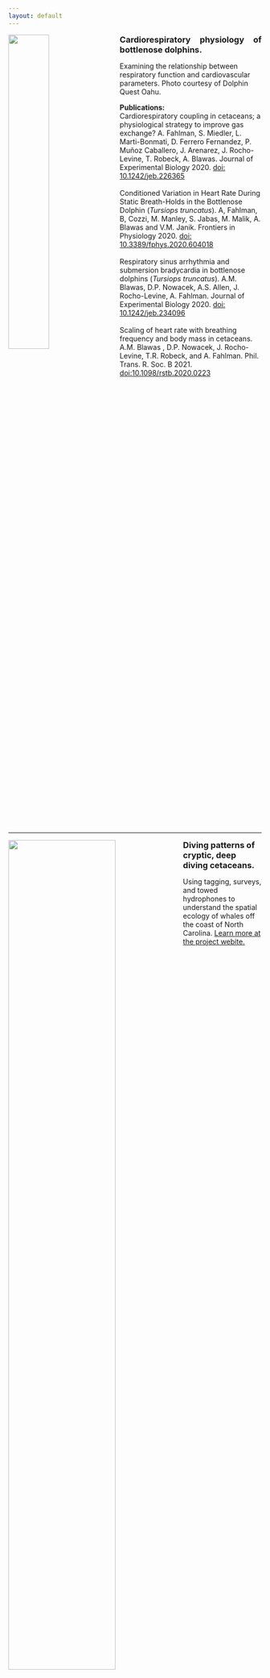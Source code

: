 ```yaml
---
layout: default
---
```




<div>
            <img style="margin-right:20px; margin-bottom:10px;" width="40%" height="40%" src="https://drive.google.com/uc?id=1ZXkyxm_hO5OUXeOAGAdH1WqiV-YscGve" align="left">
            <h3 style="Margin:0; font:16px/1.25; text-align:justify;">
                Cardiorespiratory physiology of bottlenose dolphins.</h3>
            <p>Examining the relationship between respiratory function and cardiovascular parameters. Photo courtesy of Dolphin Quest Oahu.</p>
            <p><b>Publications:</b><br>
                  Cardiorespiratory coupling in cetaceans; a physiological strategy to improve gas exchange? A. Fahlman, S. Miedler, L. Marti-Bonmati, D. Ferrero Fernandez, P.                     Muñoz Caballero, J. Arenarez, J. Rocho-Levine, T. Robeck, A. Blawas. Journal of Experimental Biology 2020. <a                          href="https://jeb.biologists.org/content/early/2020/07/16/jeb.226365">doi: 10.1242/jeb.226365</a><br><br>              
                  Conditioned Variation in Heart Rate During Static Breath-Holds in the Bottlenose Dolphin (<em>Tursiops truncatus</em>). A, Fahlman, B, Cozzi, M. Manley, S. Jabas, M. Malik, A. Blawas and V.M. Janik. Frontiers in Physiology 2020. <a href="https://www.frontiersin.org/articles/10.3389/fphys.2020.604018/full">doi: 10.3389/fphys.2020.604018</a><br><br>                    
                  Respiratory sinus arrhythmia and submersion bradycardia in bottlenose dolphins (<em>Tursiops truncatus</em>). A.M. Blawas, D.P. Nowacek, A.S. Allen, J. Rocho-Levine, A. Fahlman. Journal of Experimental Biology 2020. <a href="https://jeb.biologists.org/content/224/1/jeb234096">doi: 10.1242/jeb.234096</a><br><br>
Scaling of heart rate with breathing frequency and body mass in cetaceans. A.M. Blawas , D.P. Nowacek, J. Rocho-Levine, T.R. Robeck, and A. Fahlman. Phil. Trans. R. Soc. B 2021. <a href="https://royalsocietypublishing.org/doi/10.1098/rstb.2020.0223">doi:10.1098/rstb.2020.0223</a></p>
</div>
<BR clear="left">
            
***

<div>
            <img style="margin-right:20px; margin-bottom:10px;" width="65%" height="65%" src="https://drive.google.com/uc?id=1901xrWzHZu3zPPZzHnmq8ODR5PjPg6gf" align="left">
            <h3 style="Margin:0; font:16px/1.25 text-align:justify;">
               Diving patterns of cryptic, deep diving cetaceans.</h3> <p>Using tagging, surveys, and towed hydrophones to understand the spatial ecology of whales off the coast of North Carolina. <a href="https://sites.duke.edu/oceansmart/">Learn more at the project webite.</a>
            </p>
</div>







